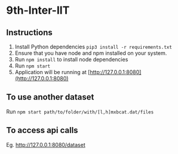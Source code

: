 # 9th-Inter-IIT

## Instructions

1. Install Python dependencies `pip3 install -r requirements.txt`
2. Ensure that you have node and npm installed on your system.
3. Run `npm install` to install node dependencies
4. Run `npm start`
5. Application will be running at [http://127.0.0.1:8080](http://127.0.0.1:8080)

## To use another dataset
Run `npm start path/to/folder/with/[l,h]mxbcat.dat/files`

## To access api calls

Eg. http://127.0.0.1:8080/dataset
